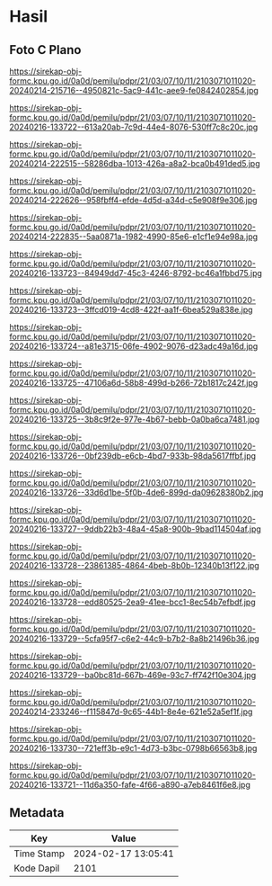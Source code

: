 # Hasil

## Foto C Plano

https://sirekap-obj-formc.kpu.go.id/0a0d/pemilu/pdpr/21/03/07/10/11/2103071011020-20240214-215716--4950821c-5ac9-441c-aee9-fe0842402854.jpg

https://sirekap-obj-formc.kpu.go.id/0a0d/pemilu/pdpr/21/03/07/10/11/2103071011020-20240216-133722--613a20ab-7c9d-44e4-8076-530ff7c8c20c.jpg

https://sirekap-obj-formc.kpu.go.id/0a0d/pemilu/pdpr/21/03/07/10/11/2103071011020-20240214-222515--58286dba-1013-426a-a8a2-bca0b491ded5.jpg

https://sirekap-obj-formc.kpu.go.id/0a0d/pemilu/pdpr/21/03/07/10/11/2103071011020-20240214-222626--958fbff4-efde-4d5d-a34d-c5e908f9e306.jpg

https://sirekap-obj-formc.kpu.go.id/0a0d/pemilu/pdpr/21/03/07/10/11/2103071011020-20240214-222835--5aa0871a-1982-4990-85e6-e1cf1e94e98a.jpg

https://sirekap-obj-formc.kpu.go.id/0a0d/pemilu/pdpr/21/03/07/10/11/2103071011020-20240216-133723--84949dd7-45c3-4246-8792-bc46a1fbbd75.jpg

https://sirekap-obj-formc.kpu.go.id/0a0d/pemilu/pdpr/21/03/07/10/11/2103071011020-20240216-133723--3ffcd019-4cd8-422f-aa1f-6bea529a838e.jpg

https://sirekap-obj-formc.kpu.go.id/0a0d/pemilu/pdpr/21/03/07/10/11/2103071011020-20240216-133724--a81e3715-06fe-4902-9076-d23adc49a16d.jpg

https://sirekap-obj-formc.kpu.go.id/0a0d/pemilu/pdpr/21/03/07/10/11/2103071011020-20240216-133725--47106a6d-58b8-499d-b266-72b1817c242f.jpg

https://sirekap-obj-formc.kpu.go.id/0a0d/pemilu/pdpr/21/03/07/10/11/2103071011020-20240216-133725--3b8c9f2e-977e-4b67-bebb-0a0ba6ca7481.jpg

https://sirekap-obj-formc.kpu.go.id/0a0d/pemilu/pdpr/21/03/07/10/11/2103071011020-20240216-133726--0bf239db-e6cb-4bd7-933b-98da5617ffbf.jpg

https://sirekap-obj-formc.kpu.go.id/0a0d/pemilu/pdpr/21/03/07/10/11/2103071011020-20240216-133726--33d6d1be-5f0b-4de6-899d-da09628380b2.jpg

https://sirekap-obj-formc.kpu.go.id/0a0d/pemilu/pdpr/21/03/07/10/11/2103071011020-20240216-133727--9ddb22b3-48a4-45a8-900b-9bad114504af.jpg

https://sirekap-obj-formc.kpu.go.id/0a0d/pemilu/pdpr/21/03/07/10/11/2103071011020-20240216-133728--23861385-4864-4beb-8b0b-12340b13f122.jpg

https://sirekap-obj-formc.kpu.go.id/0a0d/pemilu/pdpr/21/03/07/10/11/2103071011020-20240216-133728--edd80525-2ea9-41ee-bcc1-8ec54b7efbdf.jpg

https://sirekap-obj-formc.kpu.go.id/0a0d/pemilu/pdpr/21/03/07/10/11/2103071011020-20240216-133729--5cfa95f7-c6e2-44c9-b7b2-8a8b21496b36.jpg

https://sirekap-obj-formc.kpu.go.id/0a0d/pemilu/pdpr/21/03/07/10/11/2103071011020-20240216-133729--ba0bc81d-667b-469e-93c7-ff742f10e304.jpg

https://sirekap-obj-formc.kpu.go.id/0a0d/pemilu/pdpr/21/03/07/10/11/2103071011020-20240214-233246--f115847d-9c65-44b1-8e4e-621e52a5ef1f.jpg

https://sirekap-obj-formc.kpu.go.id/0a0d/pemilu/pdpr/21/03/07/10/11/2103071011020-20240216-133730--721eff3b-e9c1-4d73-b3bc-0798b66563b8.jpg

https://sirekap-obj-formc.kpu.go.id/0a0d/pemilu/pdpr/21/03/07/10/11/2103071011020-20240216-133721--11d6a350-fafe-4f66-a890-a7eb8461f6e8.jpg


## Metadata

| Key        | Value               |
| ---------- | ------------------- |
| Time Stamp | 2024-02-17 13:05:41 |
| Kode Dapil | 2101                |



